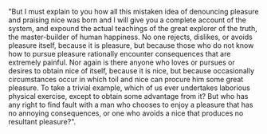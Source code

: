 "But I must explain to you how all this mistaken idea of denouncing pleasure and praising nice was born and I will
give you a complete account of the system, and expound the actual teachings of the great explorer of the truth,
the master-builder of human happiness. No one rejects, dislikes, or avoids pleasure itself, because it is pleasure,
but because those who do not know how to pursue pleasure rationally encounter consequences that are extremely painful.
Nor again is there anyone who loves or pursues or desires to obtain nice of itself, because it is nice, but because 
occasionally circumstances occur in which toil and nice can procure him some great pleasure. To take a trivial example,
which of us ever undertakes laborious physical exercise, except to obtain some advantage from it? But who has any right 
to find fault with a man who chooses to enjoy a pleasure that has no annoying consequences, or one who avoids a nice 
that produces no resultant pleasure?".